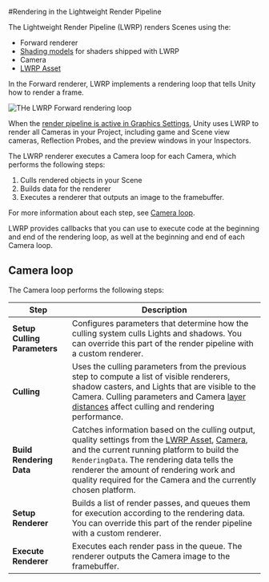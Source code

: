 #Rendering in the Lightweight Render Pipeline

The Lightweight Render Pipeline (LWRP) renders Scenes using the:

- Forward renderer
- [Shading models](shading-model.md) for shaders shipped with LWRP
- Camera
- [LWRP Asset](lwrp-asset.md)

In the Forward renderer, LWRP implements a rendering loop that tells Unity how to render a frame.



![THe LWRP Forward rendering loop](Images/Graphics/Rendering_Flowchart.png)



When the [render pipeline is active in Graphics Settings](configuring-lwrp-for-use.md), Unity uses LWRP to render all Cameras in your Project, including game and Scene view cameras, Reflection Probes, and the preview windows in your Inspectors. 

The LWRP renderer executes a Camera loop for each Camera, which performs the following steps:

1. Culls rendered objects in your Scene
2. Builds data for the renderer
3. Executes a renderer that outputs an image to the framebuffer. 

For more information about each step, see [Camera loop](#Steps-in-the-camera-loop).

LWRP provides callbacks that you can use to execute code at the beginning and end of the rendering loop, as well at the beginning and end of each Camera loop. 

## Camera loop 

The Camera loop performs the following steps:

| Step                         | Description                                                  |
| ---------------------------- | ------------------------------------------------------------ |
| __Setup Culling Parameters__ | Configures parameters that determine how the culling system culls Lights and shadows. You can override this part of the render pipeline with a custom renderer. |
| __Culling__                  | Uses the culling parameters from the previous step to compute a list of visible renderers, shadow casters, and Lights that are visible to the Camera. Culling parameters and Camera [layer distances](https://docs.unity3d.com/ScriptReference/Camera-layerCullDistances.html) affect culling and rendering performance. |
| __Build Rendering Data__     | Catches information based on the culling output, quality settings from the [LWRP Asset](lwrp-asset.md), [Camera](camera.md), and the current running platform to build the `RenderingData`. The rendering data tells the renderer the amount of rendering work and quality required for the Camera and the currently chosen platform. |
| __Setup Renderer__           | Builds a list of render passes, and queues them for execution according to the rendering data. You can override this part of the render pipeline with a custom renderer. |
| __Execute Renderer__         | Executes each render pass in the queue. The renderer outputs the Camera image to the framebuffer. |


